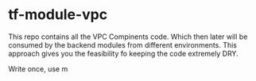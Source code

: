 # tf-module-vpc

This repo contains all the VPC Compinents code. Which then later will be consumed by the backend modules from different environments.
This approach gives you the feasibility fo keeping the code extremely DRY.

Write once, use m